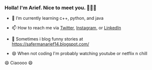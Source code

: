 ### Holla! I'm Arief. Nice to meet you.  👋👋👋
- 🌱 I’m currently learning c++, python, and java 

- 📫 How to reach me via [Twitter](https://twitter.com/ariefsaferman1), [Instagram](https://www.instagram.com/ariefsaferman/), or [LinkedIn](https://www.linkedin.com/in/arief-saferman-4a8437126/)

- 💬 Sometimes i blog funny stories at https://safermanarief14.blogspot.com/

- 😄 When not coding I'm probably watching youtube or netflix n chill 

😄   Ciaoooo  😄

<!--
**ariefsaferman/ariefsaferman** is a ✨ _special_ ✨ repository because its `README.md` (this file) appears on your GitHub profile.

Here are some ideas to get you started:

- 🔭 I’m currently working on ...
- 🌱 I’m currently learning ...
- 👯 I’m looking to collaborate on ...
- 🤔 I’m looking for help with ...
- 💬 Ask me about ...
- 📫 How to reach me: ...
- 😄 Pronouns: ...
- ⚡ Fun fact: ...
-->
